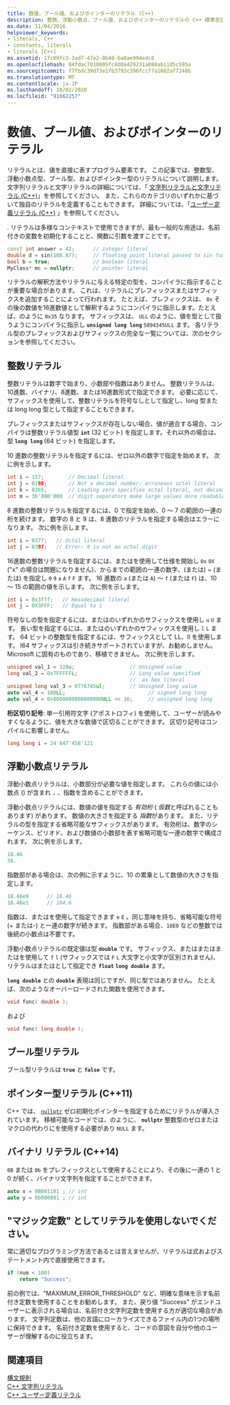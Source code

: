 ```yaml
---
title: 数値、ブール値、およびポインターのリテラル (C++)
description: 整数、浮動小数点、ブール値、およびポインターのリテラルの C++ 標準言語形式。
ms.date: 11/04/2016
helpviewer_keywords:
- literals, C++
- constants, literals
- literals [C++]
ms.assetid: 17c09fc3-3ad7-47e2-8b48-ba8ae994edc8
ms.openlocfilehash: 84fdac7010805fc4d0a429231a080ab11d5c595a
ms.sourcegitcommit: f7fbdc39d73e1fb3793c396fccf7a1602af7248b
ms.translationtype: MT
ms.contentlocale: ja-JP
ms.lasthandoff: 10/02/2020
ms.locfileid: "91662257"
---
```

# <a name="numeric-boolean-and-pointer-literals"></a>数値、ブール値、およびポインターのリテラル

リテラルとは、値を直接に表すプログラム要素です。 この記事では、整数型、浮動小数点型、ブール型、およびポインター型のリテラルについて説明します。 文字列リテラルと文字リテラルの詳細については、「 [文字列リテラルと文字リテラル (C++)](../cpp/string-and-character-literals-cpp.md)」を参照してください。 また、これらのカテゴリのいずれかに基づいて独自のリテラルを定義することもできます。 詳細については、「[ユーザー定義リテラル (C++)](../cpp/user-defined-literals-cpp.md) 」を参照してください。

. リテラルは多様なコンテキストで使用できますが、最も一般的な用途は、名前付きの変数を初期化することと、関数に引数を渡すことです。

```cpp
const int answer = 42;      // integer literal
double d = sin(108.87);     // floating point literal passed to sin function
bool b = true;              // boolean literal
MyClass* mc = nullptr;      // pointer literal
```

リテラルの解釈方法やリテラルに与える特定の型を、コンパイラに指示することが重要な場合があります。 これは、リテラルにプレフィックスまたはサフィックスを追加することによって行われます。 たとえば、プレフィックスは、 `0x` その後の数値を16進数値として解釈するようにコンパイラに指示します。たとえば、のように `0x35` なります。 サフィックスは、 `ULL` のように、値を型として扱うようにコンパイラに指示し **`unsigned long long`** `5894345ULL` ます。 各リテラル型のプレフィックスおよびサフィックスの完全な一覧については、次のセクションを参照してください。

## <a name="integer-literals"></a>整数リテラル

整数リテラルは数字で始まり、小数部や指数はありません。 整数リテラルは、10進数、バイナリ、8進数、または16進数形式で指定できます。 必要に応じて、サフィックスを使用して、整数リテラルを符号なしとして指定し、long 型または long long 型として指定することもできます。

プレフィックスまたはサフィックスが存在しない場合、値が適合する場合、コンパイラは整数リテラル値型 **`int`** (32 ビット) を指定します。それ以外の場合は、型 **`long long`** (64 ビット) を指定します。

10 進数の整数リテラルを指定するには、ゼロ以外の数字で指定を始めます。 次に例を示します。

```cpp
int i = 157;        // Decimal literal
int j = 0198;       // Not a decimal number; erroneous octal literal
int k = 0365;       // Leading zero specifies octal literal, not decimal
int m = 36'000'000  // digit separators make large values more readable
```

8 進数の整数リテラルを指定するには、0 で指定を始め、0 ～ 7 の範囲の一連の桁を続けます。 数字の 8 と 9 は、8 進数のリテラルを指定する場合はエラーになります。 次に例を示します。

```cpp
int i = 0377;   // Octal literal
int j = 0397;   // Error: 9 is not an octal digit
```

16進数の整数リテラルを指定するには、またはを使用して仕様を開始し `0x` `0X` ("x" の場合は問題になりません)、からまでの範囲の一連の数字、(または) ~ (または) を指定し `0` `9` `a` `A` `f` `F` ます。 16 進数の `a` (または `A`) ～ `f` (または `F`) は、10 ～ 15 の範囲の値を示します。 次に例を示します。

```cpp
int i = 0x3fff;   // Hexadecimal literal
int j = 0X3FFF;   // Equal to i
```

符号なしの型を指定するには、またはのいずれかのサフィックスを使用し `u` `U` ます。 長い型を指定するには、またはのいずれかのサフィックスを使用し `l` `L` ます。 64 ビットの整数型を指定するには、サフィックスとして LL、ll を使用します。 I64 サフィックスは引き続きサポートされていますが、お勧めしません。 Microsoft に固有のものであり、移植できません。 次に例を示します。

```cpp
unsigned val_1 = 328u;                  // Unsigned value
long val_2 = 0x7FFFFFL;                 // Long value specified
                                        //  as hex literal
unsigned long val_3 = 0776745ul;        // Unsigned long value
auto val_4 = 108LL;                           // signed long long
auto val_4 = 0x8000000000000000ULL << 16;     // unsigned long long
```

**桁区切り記号**: 単一引用符文字 (アポストロフィ) を使用して、ユーザーが読みやすくなるように、値を大きな数値で区切ることができます。 区切り記号はコンパイルに影響しません。

```cpp
long long i = 24'847'458'121
```

## <a name="floating-point-literals"></a>浮動小数点リテラル

浮動小数点リテラルは、小数部分が必要な値を指定します。 これらの値には小数点 () が含まれ **`.`** 、指数を含めることができます。

浮動小数点リテラルには、数値の値を指定する *有効桁* ( *仮数*と呼ばれることもあります) があります。 数値の大きさを指定する *指数*があります。 また、リテラルの型を指定する省略可能なサフィックスがあります。 有効桁は、数字のシーケンス、ピリオド、および数値の小数部を表す省略可能な一連の数字で構成されます。 次に例を示します。

```cpp
18.46
38.
```

指数部がある場合は、次の例に示すように、10 の累乗として数値の大きさを指定します。

```cpp
18.46e0      // 18.46
18.46e1      // 184.6
```

指数は、またはを使用して指定できます `e` `E` 。同じ意味を持ち、省略可能な符号 (+ または-) と一連の数字が続きます。  指数部がある場合、`18E0` などの整数では後続の小数点は不要です。

浮動小数点リテラルの既定値は型 **`double`** です。 サフィックス、またはまたはまたはを使用して `f` `l` (サフィックスでは `F` `L` 大文字と小文字が区別されません)、リテラルはまたはとして指定でき **`float`** **`long double`** ます。

**`long double`** との **`double`** 表現は同じですが、同じ型ではありません。 たとえば、次のようなオーバーロードされた関数を使用できます。

```cpp
void func( double );
```

および

```cpp
void func( long double );
```

## <a name="boolean-literals"></a>ブール型リテラル

ブール型リテラルは **`true`** と **`false`** です。

## <a name="pointer-literal-c11"></a>ポインター型リテラル (C++11)

C++ では、 [`nullptr`](../cpp/nullptr.md) ゼロ初期化ポインターを指定するためにリテラルが導入されています。 移植可能なコードでは、のように、 **`nullptr`** 整数型のゼロまたはマクロの代わりにを使用する必要があり `NULL` ます。

## <a name="binary-literals-c14"></a>バイナリ リテラル (C++14)

`0B` または `0b` をプレフィックスとして使用することにより、その後に一連の 1 と 0 が続く、バイナリ文字列を指定することができます。

```cpp
auto x = 0B001101 ; // int
auto y = 0b000001 ; // int
```

## <a name="avoid-using-literals-as-magic-constants"></a>"マジック定数" としてリテラルを使用しないでください。

常に適切なプログラミング方法であるとは言えませんが、リテラルは式およびステートメント内で直接使用できます。

```cpp
if (num < 100)
    return "Success";
```

前の例では、"MAXIMUM_ERROR_THRESHOLD" など、明確な意味を示す名前付き定数を使用することをお勧めします。 また、戻り値 "Success" がエンドユーザーに表示される場合は、名前付き文字列定数を使用する方が適切な場合があります。 文字列定数は、他の言語にローカライズできるファイル内の1つの場所に保持できます。 名前付き定数を使用すると、コードの意図を自分や他のユーザーが理解するのに役立ちます。

## <a name="see-also"></a>関連項目

[構文規則](../cpp/lexical-conventions.md)<br/>
[C++ 文字列リテラル](../cpp/string-and-character-literals-cpp.md)<br/>
[C++ ユーザー定義リテラル](../cpp/user-defined-literals-cpp.md)
